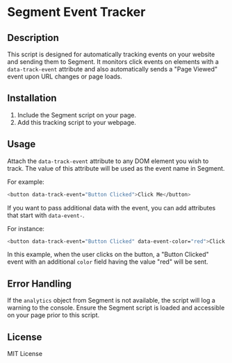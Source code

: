 Segment Event Tracker
=====================

Description
-----------

This script is designed for automatically tracking events on your website and sending them to Segment. It monitors click events on elements with a `data-track-event` attribute and also automatically sends a "Page Viewed" event upon URL changes or page loads.

Installation
------------

1. Include the Segment script on your page.
2. Add this tracking script to your webpage.

Usage
-----

Attach the `data-track-event` attribute to any DOM element you wish to track. The value of this attribute will be used as the event name in Segment.

For example:

```sh
<button data-track-event="Button Clicked">Click Me</button>
```

If you want to pass additional data with the event, you can add attributes that start with `data-event-`.

For instance:

```sh
<button data-track-event="Button Clicked" data-event-color="red">Click Me</button>
```

In this example, when the user clicks on the button, a "Button Clicked" event with an additional `color` field having the value "red" will be sent.

Error Handling
--------------

If the `analytics` object from Segment is not available, the script will log a warning to the console. Ensure the Segment script is loaded and accessible on your page prior to this script.

License
-------

MIT License
